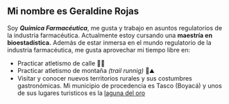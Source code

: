 ## Mi nombre es Geraldine Rojas

Soy **_Química Farmacéutica_**, me gusta y trabajo en asuntos regulatorios de la industria farmacéutica. Actualmente estoy cursando una **maestría en bioestadística.**
Además de estar inmersa en el mundo regulatorio de la industria farmacéutica, me gusta aprovechar mi tiempo libre en:
* Practicar atletismo de calle 🏃‍♀️
* Practicar atletismo de montaña _(trail runnig)_ 🌳⛰️
* Visitar y conocer nuevos territorios rurales y sus costumbres gastronómicas.
Mi municipio de procedencia es Tasco (Boyacá) y unos de sus lugares turisticos es la [laguna del oro](https://tascoboyaca.micolombiadigital.gov.co/turismo/laguna-de-oro-municipio-de-tasco-boyaca)
 
